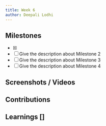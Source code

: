 ```yaml
---
title: Week 6
author: Deepali Lodhi
---
```


## Milestones
- [x] 
- [ ] Give the description about Milestone 2
- [ ] Give the description about Milestone 3
- [ ] Give the description about Milestone 4

## Screenshots / Videos 

## Contributions

## Learnings    []
